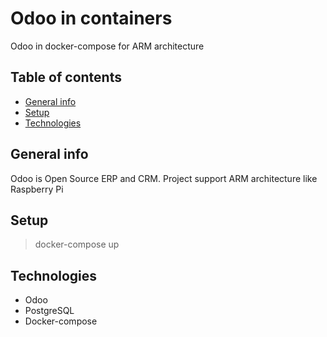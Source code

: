 # Odoo in containers
Odoo in docker-compose for ARM architecture

## Table of contents
* [General info](#general-info)
* [Setup](#setup)
* [Technologies](#technologies)


## General info
Odoo is Open Source ERP and CRM. Project support ARM architecture like Raspberry Pi

## Setup
> docker-compose up

## Technologies
 * Odoo
 * PostgreSQL
 * Docker-compose

